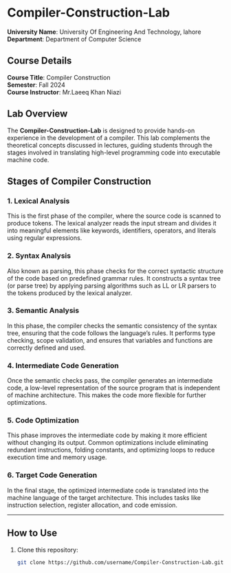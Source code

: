 # Compiler-Construction-Lab


**University Name**: University Of Engineering And Technology, lahore 
**Department**: Department of Computer Science

## Course Details
**Course Title**: Compiler Construction   
**Semester**: Fall 2024  
**Course Instructor**: Mr.Laeeq Khan Niazi

## Lab Overview
The **Compiler-Construction-Lab** is designed to provide hands-on experience in the development of a compiler. This lab complements the theoretical concepts discussed in lectures, guiding students through the stages involved in translating high-level programming code into executable machine code. 

## Stages of Compiler Construction

### 1. Lexical Analysis
This is the first phase of the compiler, where the source code is scanned to produce tokens. The lexical analyzer reads the input stream and divides it into meaningful elements like keywords, identifiers, operators, and literals using regular expressions.

### 2. Syntax Analysis
Also known as parsing, this phase checks for the correct syntactic structure of the code based on predefined grammar rules. It constructs a syntax tree (or parse tree) by applying parsing algorithms such as LL or LR parsers to the tokens produced by the lexical analyzer.

### 3. Semantic Analysis
In this phase, the compiler checks the semantic consistency of the syntax tree, ensuring that the code follows the language’s rules. It performs type checking, scope validation, and ensures that variables and functions are correctly defined and used.

### 4. Intermediate Code Generation
Once the semantic checks pass, the compiler generates an intermediate code, a low-level representation of the source program that is independent of machine architecture. This makes the code more flexible for further optimizations.

### 5. Code Optimization
This phase improves the intermediate code by making it more efficient without changing its output. Common optimizations include eliminating redundant instructions, folding constants, and optimizing loops to reduce execution time and memory usage.

### 6. Target Code Generation
In the final stage, the optimized intermediate code is translated into the machine language of the target architecture. This includes tasks like instruction selection, register allocation, and code emission.

---

## How to Use
1. Clone this repository:
   ```bash
   git clone https://github.com/username/Compiler-Construction-Lab.git
